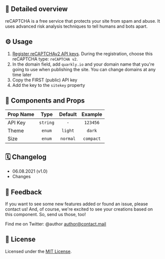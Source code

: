 ## 📖 Detailed overview

reCAPTCHA is a free service that protects your site from spam and abuse. It uses advanced risk analysis techniques to tell humans and bots apart.

## ⚙️ Usage

1. [Register reCAPTCHAv2 API keys](https://www.google.com/recaptcha/admin/create). During the registration, choose this reCAPTCHA type: `reCAPTCHA v2`.
2. In the domain field, add `quarkly.io` and your domain name that you're going to use when publishing the site. You can change domains at any time later
3. Copy the FIRST (public) API key
4. Add the key to the `sitekey` property

## 🧩 Components and Props

| Prop Name |   Type   | Default  |  Example  |
| --------- | :------: | :------: | :-------: |
| API Key   | `string` |   `-`    | `123456`  |
| Theme     |  `enum`  | `light`  |  `dark`   |
| Size      |  `enum`  | `normal` | `compact` |

## 🗓 Changelog

-   06.08.2021 (v1.0)
-   Сhanges

## 📮 Feedback

If you want to see some new features added or found an issue, please contact us! And, of course, we're excited to see your creations based on this component. So, send us those, too!

Find me on Twitter: @author [author@contact.mail](mailto:author@contact.mail)

## 📝 License

Licensed under the [MIT License](./LICENSE).
